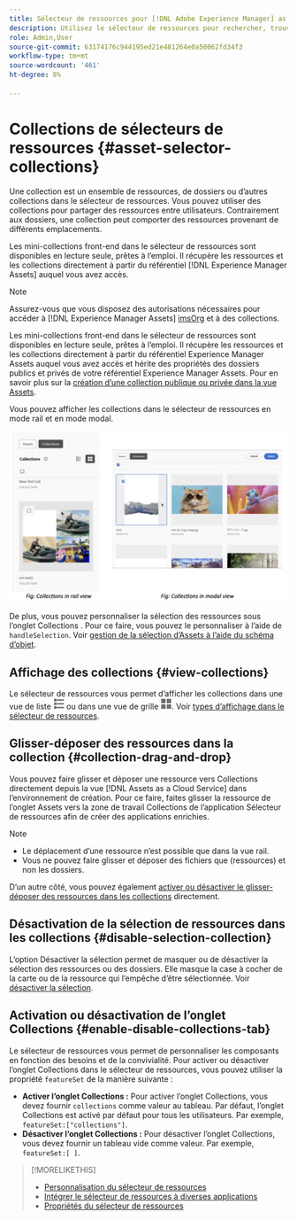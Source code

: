 ```yaml
---
title: Sélecteur de ressources pour [!DNL Adobe Experience Manager] as a [!DNL Cloud Service]
description: Utilisez le sélecteur de ressources pour rechercher, trouver et récupérer les métadonnées et les rendus des ressources dans votre application.
role: Admin,User
source-git-commit: 63174176c944195ed21e481264e0a50062fd34f3
workflow-type: tm+mt
source-wordcount: '461'
ht-degree: 8%

---
```



# Collections de sélecteurs de ressources {#asset-selector-collections}

Une collection est un ensemble de ressources, de dossiers ou d’autres collections dans le sélecteur de ressources. Vous pouvez utiliser des collections pour partager des ressources entre utilisateurs. Contrairement aux dossiers, une collection peut comporter des ressources provenant de différents emplacements.

Les mini-collections front-end dans le sélecteur de ressources sont disponibles en lecture seule, prêtes à l’emploi. Il récupère les ressources et les collections directement à partir du référentiel [!DNL Experience Manager Assets] auquel vous avez accès.

>[!NOTE]
>
>Assurez-vous que vous disposez des autorisations nécessaires pour accéder à [!DNL Experience Manager Assets] [imsOrg](/help/assets/asset-selector-properties.md) et à des collections.

Les mini-collections front-end dans le sélecteur de ressources sont disponibles en lecture seule, prêtes à l’emploi. Il récupère les ressources et les collections directement à partir du référentiel Experience Manager Assets auquel vous avez accès et hérite des propriétés des dossiers publics et privés de votre référentiel Experience Manager Assets. Pour en savoir plus sur la [création d’une collection publique ou privée dans la vue Assets](/help/assets/manage-collections-assets-view.md#create-collection).

Vous pouvez afficher les collections dans le sélecteur de ressources en mode rail et en mode modal.

![Collections dans la vue de rail](assets/collections-rail-modal-view.png)

<!--
Additionally, you can [customize](/help/assets/asset-selector-customization.md) the `featureSet` property to enable or disable collections in Asset Selector. See [enable or disable Collections tab](#enable-disable-collections-tab).-->

De plus, vous pouvez personnaliser la sélection des ressources sous l’onglet Collections . Pour ce faire, vous pouvez le personnaliser à l’aide de `handleSelection`. Voir [gestion de la sélection d’Assets à l’aide du schéma d’objet](/help/assets/asset-selector-customization.md#handling-selection).

## Affichage des collections {#view-collections}

Le sélecteur de ressources vous permet d’afficher les collections dans une vue de liste ![list view](assets/do-not-localize/list-view.png) ou dans une vue de grille ![grid view](assets/do-not-localize/grid-view.png). Voir [types d’affichage dans le sélecteur de ressources](overview-asset-selector.md#types-of-view).

## Glisser-déposer des ressources dans la collection {#collection-drag-and-drop}

Vous pouvez faire glisser et déposer une ressource vers Collections directement depuis la vue [!DNL Assets as a Cloud Service] dans l’environnement de création. Pour ce faire, faites glisser la ressource de l’onglet Assets vers la zone de travail Collections de l’application Sélecteur de ressources afin de créer des applications enrichies.

>[!NOTE]
>
>* Le déplacement d’une ressource n’est possible que dans la vue rail.
>* Vous ne pouvez faire glisser et déposer des fichiers que (ressources) et non les dossiers.

D’un autre côté, vous pouvez également [activer ou désactiver le glisser-déposer des ressources dans les collections](asset-selector-customization.md#enable-disable-drag-and-drop) directement.

## Désactivation de la sélection de ressources dans les collections {#disable-selection-collection}

L’option Désactiver la sélection permet de masquer ou de désactiver la sélection des ressources ou des dossiers. Elle masque la case à cocher de la carte ou de la ressource qui l’empêche d’être sélectionnée. Voir [désactiver la sélection](/help/assets/asset-selector-customization.md#disable-selection).

## Activation ou désactivation de l’onglet Collections {#enable-disable-collections-tab}

Le sélecteur de ressources vous permet de personnaliser les composants en fonction des besoins et de la convivialité. Pour activer ou désactiver l’onglet Collections dans le sélecteur de ressources, vous pouvez utiliser la propriété `featureSet` de la manière suivante :

* **Activer l’onglet Collections :** Pour activer l’onglet Collections, vous devez fournir `collections` comme valeur au tableau. Par défaut, l’onglet Collections est activé par défaut pour tous les utilisateurs. Par exemple, `featureSet:["collections"]`.
* **Désactiver l’onglet Collections :** Pour désactiver l’onglet Collections, vous devez fournir un tableau vide comme valeur. Par exemple, `featureSet:[ ]`.

>[!MORELIKETHIS]
>
>* [Personnalisation du sélecteur de ressources](/help/assets/asset-selector-customization.md)
>* [Intégrer le sélecteur de ressources à diverses applications](/help/assets/integrate-asset-selector.md)
>* [Propriétés du sélecteur de ressources](/help/assets/asset-selector-properties.md)

